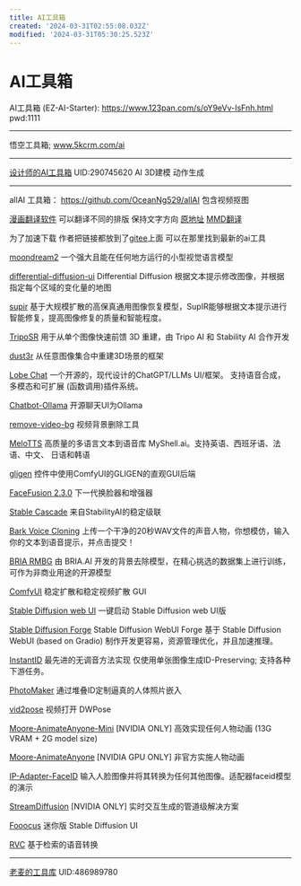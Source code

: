 ```yaml
---
title: AI工具箱
created: '2024-03-31T02:55:08.032Z'
modified: '2024-03-31T05:30:25.523Z'
---
```


# AI工具箱

AI工具箱 (EZ-AI-Starter):
https://www.123pan.com/s/oY9eVv-IsFnh.html pwd:1111

---

悟空工具箱;
www.5kcrm.com/ai

---

[设计师的AI工具箱](https://space.bilibili.com/290745620) UID:290745620
AI 3D建模 动作生成

---

allAI 工具箱：
https://github.com/OceanNg529/allAI
包含视频抠图

[漫画翻译软件]() 可以翻译不同的排版 保持文字方向 [原地址](https://github.com/zyddnys/manga-image-translator) [MMD翻译]()

为了加速下载 作者把链接都放到了[gitee](https://gitee.com/ocean125/)上面 可以在那里找到最新的ai工具

[moondream2](https://gitee.com/ocean125/moondream-allAI) 一个强大且能在任何地方运行的小型视觉语言模型

[differential-diffusion-ui](https://gitee.com/ocean125/differentialdiffusionui-allAI) Differential Diffusion   根据文本提示修改图像，并根据指定每个区域的变化量的地图

[supir](https://gitee.com/ocean125/supir-allAI) 基于大规模扩散的高保真通用图像恢复模型，SupIR能够根据文本提示进行智能修复，提高图像修复的质量和智能程度。

[TripoSR](https://gitee.com/ocean125/triposr-allAI) 用于从单个图像快速前馈 3D 重建，由 Tripo AI 和 Stability AI   合作开发

[dust3r](https://gitee.com/ocean125/dust3r-allAI) 从任意图像集合中重建3D场景的框架

[Lobe Chat](https://gitee.com/ocean125/lobe-allAI) 一个开源的，现代设计的ChatGPT/LLMs UI/框架。   支持语音合成，多模态和可扩展 (函数调用)插件系统。

[Chatbot-Ollama](https://gitee.com/ocean125/chatbotollama-allAI) 开源聊天UI为Ollama

[remove-video-bg](https://gitee.com/ocean125/removevideobg-allAI) 视频背景删除工具

[MeloTTS](https://gitee.com/ocean125/melotts-allAI) 高质量的多语言文本到语音库   MyShell.ai。支持英语、西班牙语、法语、中文、 日语和韩语

[gligen](https://gitee.com/ocean125/gligen-allAI) 控件中使用ComfyUI的GLIGEN的直观GUI后端

[FaceFusion 2.3.0](https://gitee.com/ocean125/facefusion-allAI) 下一代换脸器和增强器

[Stable Cascade](https://gitee.com/ocean125/stablecascade-allAI) 来自StabilityAI的稳定级联

[Bark Voice Cloning](https://gitee.com/ocean125/barkvoicecloning-allAI) 上传一个干净的20秒WAV文件的声音人物，你想模仿，输入你的文本到语音提示，并点击提交！

[BRIA RMBG](https://gitee.com/ocean125/briarmbg-allAI) 由 BRIA.AI   开发的背景去除模型，在精心挑选的数据集上进行训练，可作为非商业用途的开源模型

[ComfyUI](https://gitee.com/ocean125/comfyui-allAI) 稳定扩散和稳定视频扩散 GUI

[Stable Diffusion web UI](https://gitee.com/ocean125/automatic1111-allAI) 一键启动 Stable Diffusion web UI版

[Stable Diffusion Forge](https://gitee.com/allAI-tools/stablediffusionforge) Stable Diffusion WebUI Forge 基于 Stable Diffusion WebUI (based   on Gradio) 制作开发更容易，资源管理优化，并且加速推理。

[InstantID](https://gitee.com/ocean125/instantid-allAI) 最先进的无调音方法实现 仅使用单张图像生成ID-Preserving;   支持各种下游任务。

[PhotoMaker](https://gitee.com/ocean125/photomaker-allAI) 通过堆叠ID定制逼真的人体照片嵌入

[vid2pose](https://gitee.com/ocean125/vid2pose-allAI) 视频打开 DWPose

[Moore-AnimateAnyone-Mini](https://gitee.com/ocean125/mooreanimateanyonemini-allAI) [NVIDIA ONLY] 高效实现任何人物动画 (13G VRAM + 2G model size)

[Moore-AnimateAnyone](https://gitee.com/ocean125/mooreanimateanyone-allAI) [NVIDIA GPU ONLY] 非官方实施人物动画

[IP-Adapter-FaceID](https://gitee.com/ocean125/faceid-allAI) 输入人脸图像并将其转换为任何其他图像。适配器faceid模型的演示

[StreamDiffusion](https://gitee.com/ocean125/streamdiffusion-allAI) [NVIDIA ONLY] 实时交互生成的管道级解决方案

[Fooocus](https://gitee.com/ocean125/fooocus-allAI) 迷你版 Stable Diffusion UI

[RVC](https://gitee.com/ocean125/rvc-allAI) 基于检索的语音转换

---

[老麦的工具库](https://space.bilibili.com/486989780) UID:486989780

